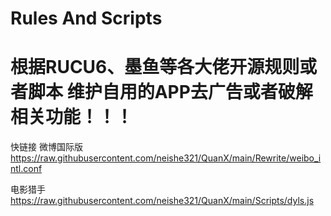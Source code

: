# Rules And Scripts
# 根据RUCU6、墨鱼等各大佬开源规则或者脚本 维护自用的APP去广告或者破解相关功能！！！

快链接
微博国际版 
https://raw.githubusercontent.com/neishe321/QuanX/main/Rewrite/weibo_intl.conf

电影猎手
https://raw.githubusercontent.com/neishe321/QuanX/main/Scripts/dyls.js
